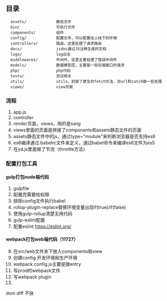 目录
-------------------

      assets/             静态文件
      bin/                可执行文件
      components/         组件
      config/             配置文件，可以配置线上线下的环境
      controllers/        路由，这里处理了请求路由
      docs/               jsdoc通过JS注释生成的文档
      logs/               log日志
      middlewares/        中间件，这里主要处理了错误中间件
      models/             数据模型层，主要是一些后端接口的请求
      php/                php代码
      tests/              测试相关
      utils/              utils，封装了原生的fetch方法，对url和catch做一些处理
      views/              view页面


### 流程
1. app.js
2. controller
3. render页面，views，用的是swig
4. views里面的页面是拼接了components和assets静态文件的页面
5. assets静态文件中的js，通过type="module"来判断浏览器是否支持es6
6. es6编译通过.babelrc文件来定义，通过babel命令来编译es6文件为es5
7. 在yd.js里面做了节流（throttle方法）

### 配置打包工具
#### gulp打包node端代码
1. gulpfile
2. 配置完需要给权限
3. 排除config文件执行babel
4. rollup-plugin-replace替换环境变量出现if(true)/if(false)
5. 使用gulp-rollup清楚无用代码
6. gulp-eslint配置
7. 配置eslint https://eslint.org/

#### webpack打包web端代码（11727）
8. 在src/web文件夹下放入components和view
9. 创建config 开发环境和生产环境
10. webpack.config.js主要是做entry
11. 写prod的webpack文件
12. 写webpack plugin
13. 


dom diff 不快